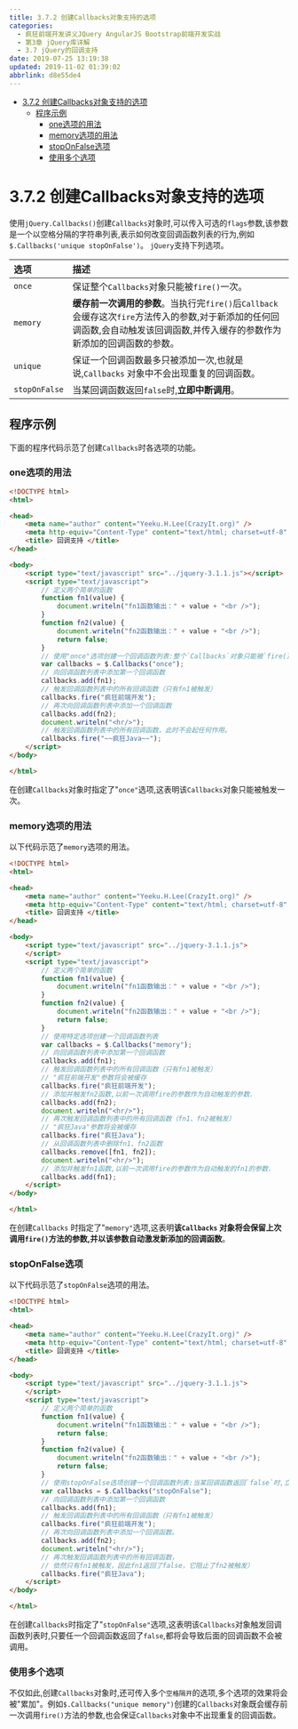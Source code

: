 ```yaml
---
title: 3.7.2 创建Callbacks对象支持的选项
categories: 
  - 疯狂前端开发讲义JQuery AngularJS Bootstrap前端开发实战
  - 第3章 jQuery库详解
  - 3.7 jQuery的回调支持
date: 2019-07-25 13:19:38
updated: 2019-11-02 01:39:02
abbrlink: d8e55de4
---
```

- [3.7.2 创建Callbacks对象支持的选项](/ReadingNotes/d8e55de4/#3-7-2-创建Callbacks对象支持的选项)
    - [程序示例](/ReadingNotes/d8e55de4/#程序示例)
        - [one选项的用法](/ReadingNotes/d8e55de4/#one选项的用法)
        - [memory选项的用法](/ReadingNotes/d8e55de4/#memory选项的用法)
        - [stopOnFalse选项](/ReadingNotes/d8e55de4/#stopOnFalse选项)
        - [使用多个选项](/ReadingNotes/d8e55de4/#使用多个选项)

<!--more-->
<script src="https://cdn.bootcss.com/jquery/3.4.0/jquery.slim.min.js"></script>
<script>$(document).ready(function () {$(".post-body > ul:nth-child(1)").hide();});</script>

<!--end-->
<!--SSTStart-->
# 3.7.2 创建Callbacks对象支持的选项 #
使用`jQuery.Callbacks()`创建`Callbacks`对象时,可以传入可选的`flags`参数,该参数是一个以空格分隔的字符串列表,表示如何改变回调函数列表的行为,例如`$.Callbacks('unique stopOnFalse')`。
`jQuery`支持下列选项。

|选项|描述|
|:---|:---|
|`once`|保证整个`Callbacks`对象只能被`fire()`一次。|
|`memory`|**缓存前一次调用的参数**。当执行完`fire()`后`Callback`会缓存这次`fire`方法传入的参数,对于新添加的任何回调函数,会自动触发该回调函数,并传入缓存的参数作为新添加的回调函数的参数。|
|`unique`|保证一个回调函数最多只被添加一次,也就是说,`Callbacks` 对象中不会出现重复的回调函数。|
|`stopOnFalse`|当某回调函数返回`false`时,**立即中断调用**。|

## 程序示例 ##
下面的程序代码示范了创建`Callbacks`时各选项的功能。
### one选项的用法 ###
```html
<!DOCTYPE html>
<html>

<head>
	<meta name="author" content="Yeeku.H.Lee(CrazyIt.org)" />
	<meta http-equiv="Content-Type" content="text/html; charset=utf-8" />
	<title> 回调支持 </title>
</head>

<body>
	<script type="text/javascript" src="../jquery-3.1.1.js"></script>
	<script type="text/javascript">
		// 定义两个简单的函数
		function fn1(value) {
			document.writeln("fn1函数输出：" + value + "<br />");
		}
		function fn2(value) {
			document.writeln("fn2函数输出：" + value + "<br />");
			return false;
		}
		// 使用"once"选项创建一个回调函数列表:整个`Callbacks`对象只能被`fire()`一次
		var callbacks = $.Callbacks("once");
		// 向回调函数列表中添加第一个回调函数
		callbacks.add(fn1);
		// 触发回调函数列表中的所有回调函数（只有fn1被触发）
		callbacks.fire("疯狂前端开发");
		// 再次向回调函数列表中添加一个回调函数
		callbacks.add(fn2);
		document.writeln("<hr/>");
		// 触发回调函数列表中的所有回调函数，此时不会起任何作用。
		callbacks.fire("~~疯狂Java~~");
	</script>
</body>

</html>
```
在创建`Callbacks`对象时指定了"`once"`选项,这表明该`Callbacks`对象只能被触发一次。
### memory选项的用法 ###
以下代码示范了`memory`选项的用法。
```html
<!DOCTYPE html>
<html>

<head>
	<meta name="author" content="Yeeku.H.Lee(CrazyIt.org)" />
	<meta http-equiv="Content-Type" content="text/html; charset=utf-8" />
	<title> 回调支持 </title>
</head>

<body>
	<script type="text/javascript" src="../jquery-3.1.1.js">
	</script>
	<script type="text/javascript">
		// 定义两个简单的函数
		function fn1(value) {
			document.writeln("fn1函数输出：" + value + "<br />");
		}
		function fn2(value) {
			document.writeln("fn2函数输出：" + value + "<br />");
			return false;
		}
		// 使用特定选项创建一个回调函数列表
		var callbacks = $.Callbacks("memory");
		// 向回调函数列表中添加第一个回调函数
		callbacks.add(fn1);
		// 触发回调函数列表中的所有回调函数（只有fn1被触发）
		// "疯狂前端开发"参数将会被缓存
		callbacks.fire("疯狂前端开发");
		// 添加并触发fn2函数,以前一次调用fire的参数作为自动触发的参数.
		callbacks.add(fn2);
		document.writeln("<hr/>");
		// 再次触发回调函数列表中的所有回调函数（fn1、fn2被触发）
		// "疯狂Java"参数将会被缓存
		callbacks.fire("疯狂Java");
		// 从回调函数列表中删除fn1、fn2函数
		callbacks.remove([fn1, fn2]);
		document.writeln("<hr/>");
		// 添加并触发fn1函数,以前一次调用fire的参数作为自动触发的fn1的参数.
		callbacks.add(fn1);
	</script>
</body>

</html>
```
在创建`Callbacks` 时指定了"`memory"`选项,这表明**该`Callbacks` 对象将会保留上次调用`fire()`方法的参数,并以该参数自动激发新添加的回调函数**。
### stopOnFalse选项 ###
以下代码示范了`stopOnFalse`选项的用法。
```html
<!DOCTYPE html>
<html>

<head>
	<meta name="author" content="Yeeku.H.Lee(CrazyIt.org)" />
	<meta http-equiv="Content-Type" content="text/html; charset=utf-8" />
	<title> 回调支持 </title>
</head>

<body>
	<script type="text/javascript" src="../jquery-3.1.1.js">
	</script>
	<script type="text/javascript">
		// 定义两个简单的函数
		function fn1(value) {
			document.writeln("fn1函数输出：" + value + "<br />");
			return false;
		}
		function fn2(value) {
			document.writeln("fn2函数输出：" + value + "<br />");
			return false;
		}
		// 使用stopOnFalse选项创建一个回调函数列表:当某回调函数返回`false`时,立即中断调用
		var callbacks = $.Callbacks("stopOnFalse");
		// 向回调函数列表中添加第一个回调函数
		callbacks.add(fn1);
		// 触发回调函数列表中的所有回调函数（只有fn1被触发）
		callbacks.fire("疯狂前端开发");
		// 再次向回调函数列表中添加一个回调函数。
		callbacks.add(fn2);
		document.writeln("<hr/>");
		// 再次触发回调函数列表中的所有回调函数，
		// 依然只有fn1被触发，因此fn1返回了false，它阻止了fn2被触发）
		callbacks.fire("疯狂Java");
	</script>
</body>

</html>
```
在创建`Callbacks`时指定了"`stopOnFalse"`选项,这表明该`Callbacks`对象触发回调函数列表时,只要任一个回调函数返回了`false`,都将会导致后面的回调函数不会被调用。
### 使用多个选项 ###
不仅如此,创建`Callbacks`对象时,还可传入多个`空格隔开`的选项,多个选项的效果将会被"累加"。例如`$.Callbacks("unique memory")`创建的`Callbacks`对象既会缓存前一次调用`fire()`方法的参数,也会保证`Callbacks`对象中不出现重复的回调函数。
<!--SSTStop-->
